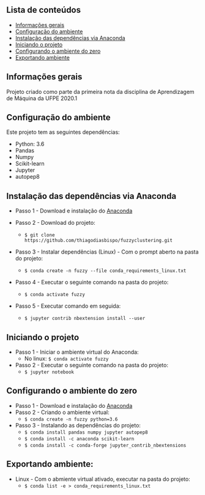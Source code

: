 ## Lista de conteúdos

* [Informações gerais](#Informações-gerais)
* [Configuração do ambiente](#configuracao-do-ambiente)
* [Instalação das dependências via Anaconda](#instalacao-via-anaconda)
* [Iniciando o projeto](#iniciando-projeto)
* [Configurando o ambiente do zero](#configurando-do-zero)
* [Exportando ambiente](#exportando-ambiente)

## Informações gerais
Projeto criado como parte da primeira nota da disciplina de Aprendizagem de Máquina da UFPE 2020.1
	
## Configuração do ambiente
Este projeto tem as seguintes dependências:
* Python: 3.6
* Pandas
* Numpy
* Scikit-learn
* Jupyter
* autopep8
	
## Instalação das dependências via Anaconda
* Passo 1 - Download e instalação do [Anaconda](https://www.anaconda.com/products/individual#Downloads)
* Passo 2 - Download do projeto: 
	* ```$ git clone https://github.com/thiagodiasbispo/fuzzyclustering.git ```
* Passo 3 - Instalar dependências (Linux) - Com o prompt aberto na pasta do projeto: 
	* ```$ conda create -n fuzzy --file conda_requirements_linux.txt ```

* Passo 4 - Executar o seguinte comando na pasta do projeto: 
	* ```$ conda activate fuzzy```

* Passo 5 - Executar comando em seguida:
	* ```$ jupyter contrib nbextension install --user ```

## Iniciando o projeto
* Passo 1 - Iniciar o ambiente virtual do Anaconda:
	* No linux: ```$ conda activate fuzzy ```
* Passo 2 - Executar o seguinte comando na pasta do projeto: 
	* ```$ jupyter notebook```

## Configurando o ambiente do zero
* Passo 1 - Download e instalação do [Anaconda](
ttps://www.anaconda.com/products/individual#Downloads)
* Passo 2 - Criando o ambiente virtual:
	* ```$ conda create -n fuzzy python=3.6 ```
* Passo 3 - Instalando as dependências do projeto:
	* ```$ conda install pandas numpy jupyter autopep8```
	* ```$ conda install -c anaconda scikit-learn ```
	* ```$ conda install -c conda-forge jupyter_contrib_nbextensions ``` 

## Exportando ambiente:

* Linux - Com o abmiente virtual ativado, executar na pasta do projeto: 
	* ```$ conda list -e > conda_requirements_linux.txt ```